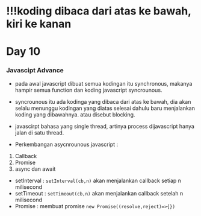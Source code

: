 # !!!koding dibaca dari atas ke bawah, kiri ke kanan

# Day 10
### Javascipt Advance

- pada awal javascript dibuat semua kodingan itu synchronous, makanya hampir semua function dan koding javascript syncrounous.
- syncrounous itu ada kodinga yang dibaca dari atas ke bawah, dia akan selalu menunggu kodingan yang diatas selesai dahulu baru menjalankan koding yang dibawahnya. atau disebut blocking. 
- javascirpt bahasa yang single thread, artinya process dijavascript hanya jalan di satu thread.

- Perkembangan asycnrounous javascript :
1. Callback
2. Promise
3. async dan await

- setInterval : `setInterval(cb,n)` akan menjalankan callback setiap n milisecond 
- setTimeout : `setTimeout(cb,n)` akan menjalankan callback setelah n milisecond
- Promise : membuat promise `new Promise((resolve,reject)=>{})`



